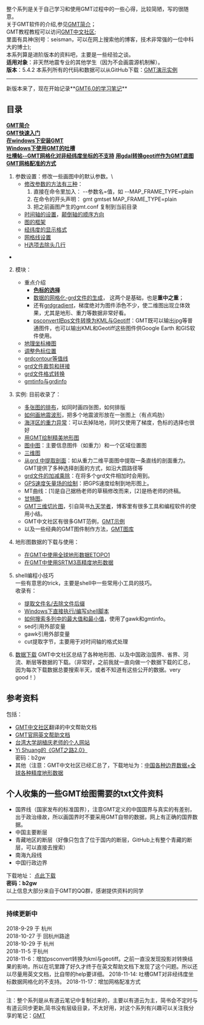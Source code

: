 整个系列是关于自己学习和使用GMT过程中的一些心得，比较简陋，写的很随意。  
关于GMT软件的介绍,参见[GMT简介](https://www.jianshu.com/p/b6c0c8efbb90)；  
GMT教程教程可以访问[GMT中文社区](http://gmt-china.org/);  
里面有具神(别号：seisman，可以在网上搜索他的博客，技术非常强的一位中科大的博士);  
本系列算是进阶版本的资料吧，主要是一些经验之谈。\
**适用对象**：非天然地震专业的其他学生（因为不会画震源机制解）。\
**版本**：5.4.2
本系列所有的代码和数据可以从GitHub下载：[GMT演示实例](https://github.com/zhongpenggeo/GMT_demo)  


---
新版本来了，现在开始记录**[GMT6.0的学习笔记](https://www.jianshu.com/p/ac52b407efa1)**

## 目录
**[GMT简介](https://www.jianshu.com/p/b6c0c8efbb90)**  
**[GMT快速入门](https://www.jianshu.com/p/55c7158b30b7)**  
**[在windows下安装GMT](https://www.jianshu.com/p/3f1e2d62d73a)**  
**[Windows下使用GMT的吐槽](https://www.jianshu.com/p/39f04fa602d9)**  
**[吐槽帖--GMT网格化对非经纬度坐标的不支持](https://www.jianshu.com/p/372d82a8610f)**
**[用gdal转换geotiff作为GMT底图](https://www.jianshu.com/p/e3e0e50af8b5)**
**[GMT网格配准的方式](https://www.jianshu.com/p/da5b90270974)**

1. 参数设置：修改一些画图中的默认参数。\
    - [修改参数的方法有三种](https://www.jianshu.com/p/b81f325ea0e8)：
        1. 直接在命令里加入： --参数名=值，如 --MAP_FRAME_TYPE=plain
        2. 在命令的开头声明： gmt gmtset MAP_FRAME_TYPE=plain 
        3.  把之前画图产生的gmt.conf 复制到当前目录
    - [时间轴的设置](https://www.jianshu.com/p/26fb9bbf27ba)，[颠倒轴的顺序方向](https://www.jianshu.com/p/00cc0ae95b96)
    - [图的框架](https://www.jianshu.com/p/cb889edd35cc)
    - [经纬度的显示格式](https://www.jianshu.com/p/386890c8e1ae)
    - [网格线设置](https://www.jianshu.com/p/6f9688c58905)
    - [H选项去除头几行](https://www.jianshu.com/p/826134a73f29)
- 
2. 模块：
    - 重点介绍
        - **[色标的选择](https://www.jianshu.com/p/fdef570ba022)**
        - [数据的网格化-grd文件的生成](https://www.jianshu.com/p/8dee144230a5)，
        这两个是基础，也是**重中之重**；
        - 还有[grdgradient](https://www.jianshu.com/p/bad77e39b47b)，梯度绝对为图件添色不少，使二维图出现立体效果，尤其是地形、重力等数据非常好看。
        - [psconvert把ps文件转换为KML与Geotiff](https://www.jianshu.com/p/913b52b99001)：GMT既可以输出jpg等普通图件，也可以输出KML和Geotiff这些图件供Google Earth 和GIS软件使用。
    - [地理坐标棒图](https://www.jianshu.com/p/8069ce905031)
    - [调整色标位置](https://www.jianshu.com/p/30881b812cc5)
    - [grdcontour等值线](https://www.jianshu.com/p/0da2c8b8117c)
    - [grd文件裁剪和拼接](https://www.jianshu.com/p/0f6867da256c)
    - [grd文件格式转换](https://www.jianshu.com/p/eaba2f727621)
    - [gmtinfo与grdinfo](https://www.jianshu.com/p/2dae33e3a836)
    

3. 实例:
目前收录了：
    - [多张图的排布](https://www.jianshu.com/p/d0db5c04f292)，如同时画四张图，如何排版
    - [如何画地震波形](https://www.jianshu.com/p/dcc6f0b1d66b)，把多个地震波形放在一张图上（有点鸡肋）
    - [海洋区的重力异常](https://www.jianshu.com/p/83ae2f3fbb7c)：可以去掉陆地，同时又使用了梯度，色标的选择也很好
    - [用GMT绘制精美地形图](https://www.jianshu.com/p/97b2a202baa8)
    - [图中图](https://www.jianshu.com/p/0fafdeb57d42)：主要信息图件（如重力）和一个区域位置图
    - [三维图](https://www.jianshu.com/p/51693e977e3c)
    - [从grd 中提取剖面](https://www.jianshu.com/p/ad9ae6ef93b1)：如从重力二维平面图中提取一条直线的剖面重力。GMT提供了多种选择剖面的方式，如沿大圆路径等
    - [grd文件的加减乘除](https://www.jianshu.com/p/63e6775e43cc)：在将多个grd文件相加时会用到。
    - [GPS速度矢量场的绘制](https://www.jianshu.com/p/94792ab8ec97)：把GPS速度绘制到地形图上。
    - MT曲线：[1]是自己据杨老师的草稿修改而来，[2]是杨老师的终稿。
    - [甘特图](https://www.jianshu.com/p/5e18c5ba1d0f)。
    - [GMT三维切片图](https://www.jianshu.com/p/2f1823081c51)，引自简书[九天学者](https://www.jianshu.com/u/b0523c9a1f6d)，博客里有很多工具和编程软件的使用小结。
    - GMT中文社区有很多GMT范例，[GMT示例](https://gmt-china.org/example/)
    - 以及一些经典的GMT图件制作方法，[GMT图库](https://gmt-china.org/example/)
4. 地形图数据的下载与使用：
    - [在GMT中使用全球地形数据ETOPO1](https://www.jianshu.com/p/7c59c7129aab)
    - [在GMT中使用SRTM3高精度地形数据](https://www.jianshu.com/p/5440b756cf74)
5. shell编程小技巧\
一些有意思的trick，主要是shell中一些常用小工具的技巧。\
收录有：
    - [提取文件名/去除文件后缀](https://www.jianshu.com/p/6c30f04a66bb)
    - [Windows下直接执行/编写shell脚本](https://www.jianshu.com/p/d8c3dedf8b8f)
    - [如何搜索多列中的最大值和最小值](https://www.jianshu.com/p/72aee565dab8)，使用了gawk和gmtinfo。
    - sed引用外部变量
    - gawk引用外部变量
    - cut提取字节，主要用于对时间轴的格式处理
6. [数据下载](https://gmt-china.org/datas/)
GMT中文社区总结了各种地形图、以及中国政治国界、省界、河流、断层等数据的下载。（非常好，之前我就一直向做一个数据下载的汇总，因为每次下载数据总要搜索半天，或者不知道有这些公开的数据。very good！）


## 参考资料
包括：
- [GMT中文社区](http://gmt-china.org/)翻译的中文帮助文档
- [GMT官网英文帮助文档](http://gmt.soest.hawaii.edu/projects/gmt/wiki/Documentation)
- [台湾大学胡植庆老师的个人网站](http://140.112.56.1/geodesy1/index.php?option=com_content&task=category&sectionid=9&id=23&Itemid=49)
- [Yi Shuang的《GMT之路2.0》](https://pan.baidu.com/s/1lFDH0GZrjlidItcW6SMo7g)\
密码：b2gw
- 其他（注意：GMT中文社区已经汇总了，下载地址为：[中国各种边界数据+全球各种精度地形数据](https://gmt-china.org/datas/)
## 个人收集的一些GMT绘图需要的txt文件资料
- 国界线（国家发布的标准国界），注意GMT定义的中国国界与真实的有差别，出于政治缘故，所以画国界时不要采用GMT自带的数据，网上有正确的国界数据。
- 中国主要断层
- 青藏地区的断层（好像只包含了位于国内的断层，GitHub上有整个青藏的断层，可以直接去搜索）
- 南海九段线
- 中国行政边界


下载地址：
[点此下载](https://pan.baidu.com/s/1lFDH0GZrjlidItcW6SMo7g)\
**密码：b2gw**\
以上信息大部分来自于GMT的QQ群，感谢提供资料的同学

---
### 持续更新中  
2018-9-29 于 杭州  
2018-10-27 于 回杭州路途  
2018-10-29 于 杭州  
2018-11-5 于杭州  
2018-11-6：增加psconvert转换为kml与geotiff。之前一直没发现投影对转换结果的影响，所以在坑里蹲了好久才终于在英文帮助文档下发现了这个问题。所以还以尽量用英文文档，比自带的help要详细。 
2018-11-14: 吐槽GMT对非经纬度坐标数据网格化的不支持。
2018-11-17：增加网格配准方式  

--- 
注：整个系列是从有道云笔记中复制过来的，主要以有道云为主，简书会不定时与有道云同步更新,简书没有层级目录，不太好用，对这个系列有兴趣可以关注我分享的笔记：[GMT](http://note.youdao.com/noteshare?id=7fb4d5db7dac4127ce461915bc912521)
